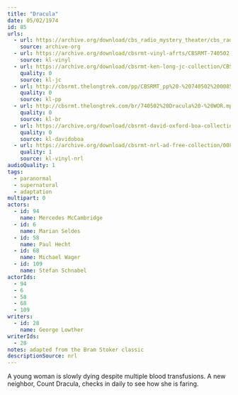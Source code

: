 ```yaml
---
title: "Dracula"
date: 05/02/1974
id: 85
urls: 
  - url: https://archive.org/download/cbs_radio_mystery_theater/cbs_radio_mystery_theater-0051-0100.zip/cbs_radio_mystery_theater-0051-0100%2Fcbsrmt_0085_dracula.mp3
    source: archive-org
  - url: https://archive.org/download/cbsrmt-vinyl-afrts/CBSRMT-740502-0085-Dracula_afrts.mp3
    source: kl-vinyl
  - url: https://archive.org/download/cbsrmt-ken-long-jc-collection/CBSRMT - 740502 0085 Dracula vbr kb2 -outro_jc.mp3
    quality: 0
    source: kl-jc
  - url: http://cbsrmt.thelongtrek.com/pp/CBSRMT_pp%20-%20740502%200085%20Dracula.mp3
    quality: 0
    source: kl-pp
  - url: http://cbsrmt.thelongtrek.com/br/740502%20Dracula%20-%20WOR.mp3
    quality: 0
    source: kl-br
  - url: https://archive.org/download/cbsrmt-david-oxford-boa-collection/CBSRMT-740502-0085-Dracula-(AFRTS)-(256-44)-{BoA}.mp3
    quality: 0
    source: kl-davidoboa
  - url: https://archive.org/download/cbsrmt-nrl-ad-free-collection/0085%20CBSRMT-740502-0085-Dracula_afrts%20(no%20ads).mp3
    quality: 1
    source: kl-vinyl-nrl
audioQuality: 1
tags: 
  - paranormal
  - supernatural
  - adaptation
multipart: 0
actors:  
  - id: 94
    name: Mercedes McCambridge  
  - id: 6
    name: Marian Seldes  
  - id: 58
    name: Paul Hecht  
  - id: 68
    name: Michael Wager  
  - id: 109
    name: Stefan Schnabel
actorIds:  
  - 94  
  - 6  
  - 58  
  - 68  
  - 109
writers:  
  - id: 28
    name: George Lowther
writerIds:  
  - 28
notes: adapted from the Bram Stoker classic
descriptionSource: nrl
---
```

A young woman is slowly dying despite multiple blood transfusions. A new neighbor, Count Dracula, checks in daily to see how she is faring.